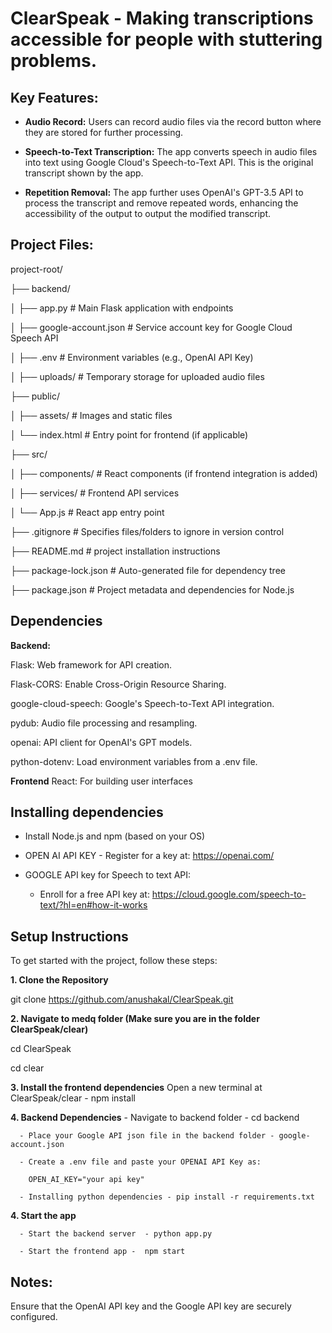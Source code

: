 # ClearSpeak - Making transcriptions accessible for people with stuttering problems.

## Key Features:

- **Audio Record:** Users can record audio files via the record button where they are stored for further processing.

- **Speech-to-Text Transcription:** The app converts speech in audio files into text using Google Cloud's Speech-to-Text API. This is the original transcript shown by the app.
  
- **Repetition Removal:** The app further uses OpenAI's GPT-3.5 API to process the transcript and remove repeated words, enhancing the accessibility of the output to output the modified transcript.

## Project Files:
project-root/

├── backend/

│   ├── app.py                # Main Flask application with endpoints

│   ├── google-account.json   # Service account key for Google Cloud Speech API

│   ├── .env                  # Environment variables (e.g., OpenAI API Key)

│   ├── uploads/              # Temporary storage for uploaded audio files

├── public/

│   ├── assets/               # Images and static files

│   └── index.html            # Entry point for frontend (if applicable)

├── src/

│   ├── components/           # React components (if frontend integration is added)

│   ├── services/             # Frontend API services

│   └── App.js                # React app entry point

├── .gitignore                # Specifies files/folders to ignore in version control

├── README.md                 # project installation instructions

├── package-lock.json         # Auto-generated file for dependency tree

├── package.json              # Project metadata and dependencies for Node.js


## Dependencies
**Backend:**

Flask: Web framework for API creation.

Flask-CORS: Enable Cross-Origin Resource Sharing.

google-cloud-speech: Google's Speech-to-Text API integration.

pydub: Audio file processing and resampling.

openai: API client for OpenAI's GPT models.

python-dotenv: Load environment variables from a .env file.

**Frontend**
React: For building user interfaces

## Installing dependencies 
- Install Node.js and npm (based on your OS)
  
- OPEN AI API KEY - Register for a key at: https://openai.com/

- GOOGLE API key for Speech to text API:
     - Enroll for a free API key at: https://cloud.google.com/speech-to-text/?hl=en#how-it-works  
 
## Setup Instructions
To get started with the project, follow these steps:

**1. Clone the Repository**

  git clone https://github.com/anushakal/ClearSpeak.git

**2. Navigate to medq folder (Make sure you are in the folder ClearSpeak/clear)** 
  
  cd ClearSpeak

  cd clear

 **3. Install the frontend dependencies**
      Open a new terminal at ClearSpeak/clear - npm install

  **4. Backend Dependencies**
      - Navigate to backend folder - cd backend
      
      - Place your Google API json file in the backend folder - google-account.json
      
      - Create a .env file and paste your OPENAI API Key as:
        
        OPEN_AI_KEY="your api key"

      - Installing python dependencies - pip install -r requirements.txt

  **4. Start the app**
   
      - Start the backend server  - python app.py

      - Start the frontend app -  npm start 
 
   
## Notes:
Ensure that the OpenAI API key and the Google API key are securely configured.
